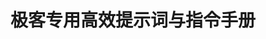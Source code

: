 # 极客专用高效提示词与指令手册

<script src="/scripts/dark-domain-access.js"></script>

<div id="geek-manual-content">
  <div id="geek-manual-access" style="display: none;">
    
    ## 一、网站开发高效提示词
    
    ### 前端开发
    - 优化HTML结构："精简当前HTML代码，移除冗余标签和无效注释，合并重复样式类，确保符合W3C标准并提升加载速度"
    - CSS优化："分析并重构CSS代码，提取公共样式变量，删除未使用选择器，实现响应式布局适配断点（360px/768px/1200px）"
    - JavaScript性能："排查JS代码中的内存泄漏问题，优化循环逻辑和DOM操作，将频繁调用的函数改为防抖/节流处理，附具体修改示例"
    - 兼容性处理："针对IE11和移动端 Safari 14+ 适配当前Vue组件，解决Flex布局错乱和ES6语法兼容问题，提供polyfill方案"
    
    ### 后端开发
    - 接口优化："基于RESTful规范优化用户管理接口，减少数据库查询次数（目标≤2次/请求），添加合理缓存策略，返回标准化错误码"
    - 安全加固："审计当前Node.js接口的安全漏洞，重点修复XSS和SQL注入风险，实现请求频率限制（100次/分钟）和Token有效期管理"
    - 性能调优："分析Java服务的JVM参数配置，针对高并发场景（1000QPS）优化堆内存分配和垃圾回收策略，附压测对比数据"
    
    ## 二、Firebase部署开发终端指令
    
    ```bash
    # 初始化项目（首次使用）
    firebase init
    
    # 部署 Hosting 服务
    firebase deploy --only hosting
    
    # 部署指定功能模块
    firebase deploy --only functions:userAPI,hosting
    
    # 查看部署历史与版本
    firebase hosting:versions
    
    # 回滚到上一版本
    firebase hosting:rollback <版本号>
    
    # 实时查看函数运行日志
    firebase functions:log --watch
    
    # 本地模拟运行
    firebase emulators:start
    
    # 设置环境变量
    firebase functions:config:set app.api_key="xxx"
    ```
    
    ## 三、GitHub日常工作提示词
    
    ### 分支与提交
    - 分支管理："基于main分支创建feature分支（命名格式：feat/用户中心-202406），同步dev分支最新代码并解决冲突，生成合并PR的操作步骤"
    - 提交规范："生成符合Conventional Commits规范的提交信息，类型为fix，scope为登录模块，描述修复'手机号验证码过期未提示'的bug，附详细修改说明"
    
    ### 协作与维护
    - PR评审："审核当前PR的代码变更（文件路径：src/pages/Trade.js），重点检查交易金额计算逻辑的准确性和异常处理，列出需修改的3个关键问题"
    - 仓库清理："分析仓库中30天未更新的分支，筛选可删除的冗余分支（排除release/*和hotfix/*），生成批量删除指令并提示风险点"
    
    ## 四、豆包高效工作提示词
    
    ### 金融领域专项
    - A股新闻汇总："基于近3天A股市场动态（附具体事件：[列举事件]），汇总影响创业板的核心新闻，按'政策变动/资金流向/行业动态'分类，每条标注信息来源和时间，避免重复已提及的昨日新闻"
    - 股民心理分析："针对'连续3天大跌后市场情绪'，结合历史数据（2022年10月/2023年6月类似行情），提炼3类典型股民心理特征及对应的沟通话术，用表格呈现"
    - 工具开发需求："设计一个A股新闻监控工具的核心功能，需包含关键词实时抓取（如'降准''行业利好'）、多平台数据源聚合（东方财富/同花顺）、异常波动预警，输出功能模块和接口设计草图"
    
    ### 效率提升指令
    - 上下文关联："回顾本次对话历史（重点：[提及的具体需求]），继续完善智能客服防封控方案，补充微信最新封号机制（2024年5月更新）的应对策略，避免重复之前讨论的IP切换方法"
    - 结果格式："以Markdown表格形式输出3款最新加密通讯软件对比，维度包括：是否支持端到端加密、群聊人数上限、金融行业合规性、防截屏功能，优先推荐2024年新上线产品"
    - 逻辑优化："重构当前全自动工作流方案，简化环节（目标≤5步），明确各节点的触发条件（如'当新邮件含关键词[政策]时'）和执行工具（Docker容器/Replit脚本），用流程图描述"
    
    ## 五、常用工具高效提示词
    
    ### CentOS7
    - "编写Shell脚本实现Nginx服务的自动备份（每日凌晨3点），包含配置文件和日志，保留最近7天记录，失败时发送邮件告警"
    - "优化CentOS7的TCP参数以提升服务器并发能力（目标支持5000+同时连接），列出需要修改的sysctl.conf配置项及具体值"
    
    ### Docker Desktop
    - "编写Docker Compose配置文件，实现Nginx反向代理+Node.js服务+MySQL数据库的容器化部署，包含端口映射、数据卷挂载和环境变量配置，附启动/停止指令"
    - "排查Docker容器频繁重启问题，提供检查步骤（日志查看/资源占用分析）和常见解决方案（内存限制调整/健康检查配置）"
    
    ### Replit/Gemini/XAI
    - Replit："将当前Python脚本（功能：A股数据爬虫）改造为Replit可部署版本，处理依赖冲突，配置定时任务（每小时执行），实现结果自动同步到Google Drive"
    - Gemini："使用Gemini Pro生成A股市场周报的图表描述文本，要求结合技术指标（MACD/RSI）和资金数据，语言风格简洁专业，适合插入研究报告"
    - XAI："让XAI分析近5个交易日的股民评论（附样本数据），提取高频情绪关键词并计算正面/负面占比，输出可视化建议（如词云/饼图）"
    
    ## 六、加密通讯与智能体开发
    - 三方软件评估："对比Signal、Telegram、Session在金融机构内部通讯的适用性，重点分析：消息追溯性、服务器所在地、是否支持企业级管理、防监控能力"
    - 客服防封控："设计微信客服号防封控方案，包含账号注册（设备/IP/手机号策略）、日常操作规范（发送频率/内容敏感词过滤）、异常检测机制，附违规风险等级表"
    - 智能体开发："规划全自动A股资讯推送智能体的技术栈，需实现：新闻抓取（Python爬虫）、内容过滤（AI审核）、定时分发（Telegram机器人）、用户反馈收集，列出开发里程碑"
    
    > 提示词使用原则：明确场景+限定范围+指定格式+排除重复，例如在提问前补充"基于[具体背景]，解决[具体问题]，以[格式]输出，不包含[已讨论内容]"可大幅提升效率。
  </div>
</div>

<script>
  // 验证成功后显示内容
  function onGeekManualVerifySuccess() {
    const accessContent = document.getElementById('geek-manual-access');
    accessContent.style.display = 'block';
  }
  
  // 初始化暗域访问控制
  document.addEventListener('DOMContentLoaded', function() {
    // 检查是否已验证
    if (window.isDarkDomainVerified && window.isDarkDomainVerified()) {
      onGeekManualVerifySuccess();
    } else {
      // 创建验证界面
      window.createDarkDomainAccess('geek-manual-content', onGeekManualVerifySuccess);
    }
  });
</script>